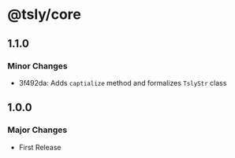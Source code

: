 # @tsly/core

## 1.1.0

### Minor Changes

- 3f492da: Adds `captialize` method and formalizes `TslyStr` class

## 1.0.0

### Major Changes

- First Release
